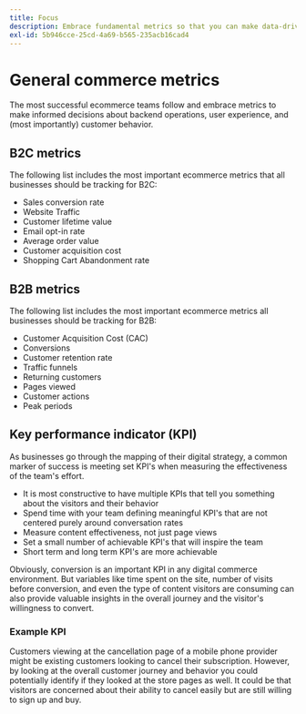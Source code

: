 ```yaml
---
title: Focus
description: Embrace fundamental metrics so that you can make data-driven decisions.
exl-id: 5b946cce-25cd-4a69-b565-235acb16cad4
---
```

# General commerce metrics

The most successful ecommerce teams follow and embrace metrics to make informed decisions about backend operations, user experience, and (most importantly) customer behavior.

## B2C metrics

The following list includes the most important ecommerce metrics that all businesses should be tracking for B2C:

- Sales conversion rate
- Website Traffic
- Customer lifetime value
- Email opt-in rate
- Average order value
- Customer acquisition cost
- Shopping Cart Abandonment rate

## B2B metrics

The following list includes the most important ecommerce metrics all businesses should be tracking for B2B:
        
- Customer Acquisition Cost (CAC)
- Conversions
- Customer retention rate
- Traffic funnels
- Returning customers
- Pages viewed
- Customer actions
- Peak periods

## Key performance indicator (KPI)

As businesses go through the mapping of their digital strategy, a common marker of success is meeting set KPI's when measuring the effectiveness of the team's effort.

- It is most constructive to have multiple KPIs that tell you something about the visitors and their behavior
- Spend time with your team defining meaningful KPI's that are not centered purely around conversation rates
- Measure content effectiveness, not just page views
- Set a small number of achievable KPI's that will inspire the team
- Short term and long term KPI's are more achievable

Obviously, conversion is an important KPI in any digital commerce environment. But variables like time spent on the site, number of visits before conversion, and even the type of content visitors are consuming can also provide valuable insights in the overall journey and the visitor's willingness to convert.

### Example KPI

Customers viewing at the cancellation page of a mobile phone provider might be existing customers looking to cancel their subscription. However, by looking at the overall customer journey and behavior you could potentially identify if they looked at the store pages as well. It could be that visitors are concerned about their ability to cancel easily but are still willing to sign up and buy.
